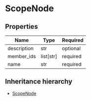 

# ScopeNode

## Properties

Name | Type | Required
-------- | -------- | --------
description | str | optional
member_ids | list[str] | required
name | str | required




## Inheritance hierarchy


* [ScopeNode](ScopeNode.md)
